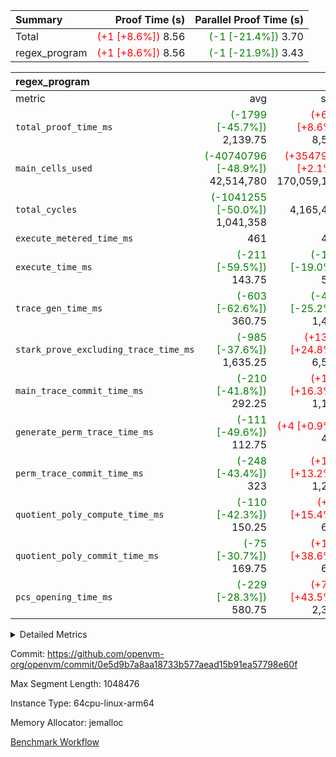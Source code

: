 | Summary | Proof Time (s) | Parallel Proof Time (s) |
|:---|---:|---:|
| Total | <span style='color: red'>(+1 [+8.6%])</span> 8.56 | <span style='color: green'>(-1 [-21.4%])</span> 3.70 |
| regex_program | <span style='color: red'>(+1 [+8.6%])</span> 8.56 | <span style='color: green'>(-1 [-21.9%])</span> 3.43 |


| regex_program |||||
|:---|---:|---:|---:|---:|
|metric|avg|sum|max|min|
| `total_proof_time_ms ` | <span style='color: green'>(-1799 [-45.7%])</span> 2,139.75 | <span style='color: red'>(+681 [+8.6%])</span> 8,559 | <span style='color: green'>(-963 [-21.9%])</span> 3,428 | <span style='color: green'>(-2357 [-67.6%])</span> 1,130 |
| `main_cells_used     ` | <span style='color: green'>(-40740796 [-48.9%])</span> 42,514,780 | <span style='color: red'>(+3547968 [+2.1%])</span> 170,059,120 | <span style='color: green'>(-6244620 [-6.7%])</span> 87,256,179 | <span style='color: green'>(-65142187 [-89.2%])</span> 7,868,166 |
| `total_cycles        ` | <span style='color: green'>(-1041255 [-50.0%])</span> 1,041,358 |  4,165,432 |  2,241,800 | <span style='color: green'>(-1804211 [-93.9%])</span> 117,300 |
| `execute_metered_time_ms` |  461 |  461 |  461 |  461 |
| `execute_time_ms     ` | <span style='color: green'>(-211 [-59.5%])</span> 143.75 | <span style='color: green'>(-135 [-19.0%])</span> 575 | <span style='color: green'>(-89 [-22.5%])</span> 306 | <span style='color: green'>(-296 [-94.0%])</span> 19 |
| `trace_gen_time_ms   ` | <span style='color: green'>(-603 [-62.6%])</span> 360.75 | <span style='color: green'>(-485 [-25.2%])</span> 1,443 | <span style='color: green'>(-659 [-56.8%])</span> 502 | <span style='color: green'>(-499 [-65.1%])</span> 268 |
| `stark_prove_excluding_trace_time_ms` | <span style='color: green'>(-985 [-37.6%])</span> 1,635.25 | <span style='color: red'>(+1301 [+24.8%])</span> 6,541 | <span style='color: green'>(-215 [-7.6%])</span> 2,620 | <span style='color: green'>(-1578 [-65.6%])</span> 827 |
| `main_trace_commit_time_ms` | <span style='color: green'>(-210 [-41.8%])</span> 292.25 | <span style='color: red'>(+164 [+16.3%])</span> 1,169 | <span style='color: green'>(-49 [-8.8%])</span> 508 | <span style='color: green'>(-337 [-75.2%])</span> 111 |
| `generate_perm_trace_time_ms` | <span style='color: green'>(-111 [-49.6%])</span> 112.75 | <span style='color: red'>(+4 [+0.9%])</span> 451 | <span style='color: green'>(-7 [-3.0%])</span> 225 | <span style='color: green'>(-188 [-87.4%])</span> 27 |
| `perm_trace_commit_time_ms` | <span style='color: green'>(-248 [-43.4%])</span> 323 | <span style='color: red'>(+151 [+13.2%])</span> 1,292 | <span style='color: green'>(-58 [-9.3%])</span> 563 | <span style='color: green'>(-407 [-78.3%])</span> 113 |
| `quotient_poly_compute_time_ms` | <span style='color: green'>(-110 [-42.3%])</span> 150.25 | <span style='color: red'>(+80 [+15.4%])</span> 601 | <span style='color: green'>(-20 [-7.0%])</span> 264 | <span style='color: green'>(-170 [-71.7%])</span> 67 |
| `quotient_poly_commit_time_ms` | <span style='color: green'>(-75 [-30.7%])</span> 169.75 | <span style='color: red'>(+189 [+38.6%])</span> 679 | <span style='color: green'>(-34 [-12.1%])</span> 248 | <span style='color: green'>(-95 [-45.7%])</span> 113 |
| `pcs_opening_time_ms ` | <span style='color: green'>(-229 [-28.3%])</span> 580.75 | <span style='color: red'>(+704 [+43.5%])</span> 2,323 | <span style='color: green'>(-45 [-5.3%])</span> 805 | <span style='color: green'>(-378 [-49.2%])</span> 391 |



<details>
<summary>Detailed Metrics</summary>

| group | num_segments | keygen_time_ms | fri.log_blowup | execute_metered_time_ms | commit_exe_time_ms |
| --- | --- | --- | --- | --- | --- |
| regex_program | 4 | 584 | 1 | 461 | 20 | 

| group | air_name | quotient_deg | interactions | constraints |
| --- | --- | --- | --- | --- |
| regex_program | AccessAdapterAir<16> | 2 | 5 | 12 | 
| regex_program | AccessAdapterAir<2> | 2 | 5 | 12 | 
| regex_program | AccessAdapterAir<32> | 2 | 5 | 12 | 
| regex_program | AccessAdapterAir<4> | 2 | 5 | 12 | 
| regex_program | AccessAdapterAir<8> | 2 | 5 | 12 | 
| regex_program | BitwiseOperationLookupAir<8> | 2 | 2 | 4 | 
| regex_program | KeccakVmAir | 2 | 321 | 4,513 | 
| regex_program | MemoryMerkleAir<8> | 2 | 4 | 39 | 
| regex_program | PersistentBoundaryAir<8> | 2 | 3 | 7 | 
| regex_program | PhantomAir | 2 | 3 | 5 | 
| regex_program | Poseidon2PeripheryAir<BabyBearParameters>, 1> | 2 | 1 | 286 | 
| regex_program | ProgramAir | 1 | 1 | 4 | 
| regex_program | RangeTupleCheckerAir<2> | 1 | 1 | 4 | 
| regex_program | Rv32HintStoreAir | 2 | 18 | 28 | 
| regex_program | VariableRangeCheckerAir | 1 | 1 | 4 | 
| regex_program | VmAirWrapper<Rv32BaseAluAdapterAir, BaseAluCoreAir<4, 8> | 2 | 20 | 37 | 
| regex_program | VmAirWrapper<Rv32BaseAluAdapterAir, LessThanCoreAir<4, 8> | 2 | 18 | 40 | 
| regex_program | VmAirWrapper<Rv32BaseAluAdapterAir, ShiftCoreAir<4, 8> | 2 | 24 | 91 | 
| regex_program | VmAirWrapper<Rv32BranchAdapterAir, BranchEqualCoreAir<4> | 2 | 11 | 20 | 
| regex_program | VmAirWrapper<Rv32BranchAdapterAir, BranchLessThanCoreAir<4, 8> | 2 | 13 | 35 | 
| regex_program | VmAirWrapper<Rv32CondRdWriteAdapterAir, Rv32JalLuiCoreAir> | 2 | 10 | 18 | 
| regex_program | VmAirWrapper<Rv32JalrAdapterAir, Rv32JalrCoreAir> | 2 | 16 | 20 | 
| regex_program | VmAirWrapper<Rv32LoadStoreAdapterAir, LoadSignExtendCoreAir<4, 8> | 2 | 18 | 33 | 
| regex_program | VmAirWrapper<Rv32LoadStoreAdapterAir, LoadStoreCoreAir<4> | 2 | 17 | 40 | 
| regex_program | VmAirWrapper<Rv32MultAdapterAir, DivRemCoreAir<4, 8> | 2 | 25 | 84 | 
| regex_program | VmAirWrapper<Rv32MultAdapterAir, MulHCoreAir<4, 8> | 2 | 24 | 31 | 
| regex_program | VmAirWrapper<Rv32MultAdapterAir, MultiplicationCoreAir<4, 8> | 2 | 19 | 19 | 
| regex_program | VmAirWrapper<Rv32RdWriteAdapterAir, Rv32AuipcCoreAir> | 2 | 12 | 14 | 
| regex_program | VmConnectorAir | 2 | 5 | 11 | 

| group | air_name | segment | rows | prep_cols | perm_cols | main_cols | cells |
| --- | --- | --- | --- | --- | --- | --- | --- |
| regex_program | AccessAdapterAir<8> | 0 | 65,536 |  | 16 | 17 | 2,162,688 | 
| regex_program | AccessAdapterAir<8> | 1 | 65,536 |  | 16 | 17 | 2,162,688 | 
| regex_program | AccessAdapterAir<8> | 2 | 32,768 |  | 16 | 17 | 1,081,344 | 
| regex_program | AccessAdapterAir<8> | 3 | 2,048 |  | 16 | 17 | 67,584 | 
| regex_program | BitwiseOperationLookupAir<8> | 0 | 65,536 | 3 | 8 | 2 | 655,360 | 
| regex_program | BitwiseOperationLookupAir<8> | 1 | 65,536 | 3 | 8 | 2 | 655,360 | 
| regex_program | BitwiseOperationLookupAir<8> | 2 | 65,536 | 3 | 8 | 2 | 655,360 | 
| regex_program | BitwiseOperationLookupAir<8> | 3 | 65,536 | 3 | 8 | 2 | 655,360 | 
| regex_program | KeccakVmAir | 3 | 32 |  | 1,056 | 3,163 | 135,008 | 
| regex_program | MemoryMerkleAir<8> | 0 | 65,536 |  | 16 | 32 | 3,145,728 | 
| regex_program | MemoryMerkleAir<8> | 1 | 65,536 |  | 16 | 32 | 3,145,728 | 
| regex_program | MemoryMerkleAir<8> | 2 | 65,536 |  | 16 | 32 | 3,145,728 | 
| regex_program | MemoryMerkleAir<8> | 3 | 2,048 |  | 16 | 32 | 98,304 | 
| regex_program | PersistentBoundaryAir<8> | 0 | 65,536 |  | 12 | 20 | 2,097,152 | 
| regex_program | PersistentBoundaryAir<8> | 1 | 65,536 |  | 12 | 20 | 2,097,152 | 
| regex_program | PersistentBoundaryAir<8> | 2 | 32,768 |  | 12 | 20 | 1,048,576 | 
| regex_program | PersistentBoundaryAir<8> | 3 | 2,048 |  | 12 | 20 | 65,536 | 
| regex_program | PhantomAir | 0 | 1 |  | 12 | 6 | 18 | 
| regex_program | PhantomAir | 1 | 1 |  | 12 | 6 | 18 | 
| regex_program | PhantomAir | 2 | 1 |  | 12 | 6 | 18 | 
| regex_program | PhantomAir | 3 | 1 |  | 12 | 6 | 18 | 
| regex_program | Poseidon2PeripheryAir<BabyBearParameters>, 1> | 0 | 16,384 |  | 8 | 300 | 5,046,272 | 
| regex_program | Poseidon2PeripheryAir<BabyBearParameters>, 1> | 1 | 4,096 |  | 8 | 300 | 1,261,568 | 
| regex_program | Poseidon2PeripheryAir<BabyBearParameters>, 1> | 2 | 4,096 |  | 8 | 300 | 1,261,568 | 
| regex_program | Poseidon2PeripheryAir<BabyBearParameters>, 1> | 3 | 2,048 |  | 8 | 300 | 630,784 | 
| regex_program | ProgramAir | 0 | 131,072 |  | 8 | 10 | 2,359,296 | 
| regex_program | ProgramAir | 1 | 131,072 |  | 8 | 10 | 2,359,296 | 
| regex_program | ProgramAir | 2 | 131,072 |  | 8 | 10 | 2,359,296 | 
| regex_program | ProgramAir | 3 | 131,072 |  | 8 | 10 | 2,359,296 | 
| regex_program | RangeTupleCheckerAir<2> | 0 | 524,288 | 2 | 8 | 1 | 4,718,592 | 
| regex_program | RangeTupleCheckerAir<2> | 1 | 524,288 | 2 | 8 | 1 | 4,718,592 | 
| regex_program | RangeTupleCheckerAir<2> | 2 | 524,288 | 2 | 8 | 1 | 4,718,592 | 
| regex_program | RangeTupleCheckerAir<2> | 3 | 524,288 | 2 | 8 | 1 | 4,718,592 | 
| regex_program | Rv32HintStoreAir | 0 | 16,384 |  | 44 | 32 | 1,245,184 | 
| regex_program | VariableRangeCheckerAir | 0 | 262,144 | 2 | 8 | 1 | 2,359,296 | 
| regex_program | VariableRangeCheckerAir | 1 | 262,144 | 2 | 8 | 1 | 2,359,296 | 
| regex_program | VariableRangeCheckerAir | 2 | 262,144 | 2 | 8 | 1 | 2,359,296 | 
| regex_program | VariableRangeCheckerAir | 3 | 262,144 | 2 | 8 | 1 | 2,359,296 | 
| regex_program | VmAirWrapper<Rv32BaseAluAdapterAir, BaseAluCoreAir<4, 8> | 0 | 65,536 |  | 52 | 36 | 5,767,168 | 
| regex_program | VmAirWrapper<Rv32BaseAluAdapterAir, BaseAluCoreAir<4, 8> | 1 | 32,768 |  | 52 | 36 | 2,883,584 | 
| regex_program | VmAirWrapper<Rv32BaseAluAdapterAir, BaseAluCoreAir<4, 8> | 2 | 1,048,576 |  | 52 | 36 | 92,274,688 | 
| regex_program | VmAirWrapper<Rv32BaseAluAdapterAir, BaseAluCoreAir<4, 8> | 3 | 524,288 |  | 52 | 36 | 46,137,344 | 
| regex_program | VmAirWrapper<Rv32BaseAluAdapterAir, LessThanCoreAir<4, 8> | 0 | 1,024 |  | 40 | 37 | 78,848 | 
| regex_program | VmAirWrapper<Rv32BaseAluAdapterAir, LessThanCoreAir<4, 8> | 1 | 256 |  | 40 | 37 | 19,712 | 
| regex_program | VmAirWrapper<Rv32BaseAluAdapterAir, LessThanCoreAir<4, 8> | 2 | 32,768 |  | 40 | 37 | 2,523,136 | 
| regex_program | VmAirWrapper<Rv32BaseAluAdapterAir, LessThanCoreAir<4, 8> | 3 | 16,384 |  | 40 | 37 | 1,261,568 | 
| regex_program | VmAirWrapper<Rv32BaseAluAdapterAir, ShiftCoreAir<4, 8> | 0 | 2,048 |  | 52 | 53 | 215,040 | 
| regex_program | VmAirWrapper<Rv32BaseAluAdapterAir, ShiftCoreAir<4, 8> | 1 | 16,384 |  | 52 | 53 | 1,720,320 | 
| regex_program | VmAirWrapper<Rv32BaseAluAdapterAir, ShiftCoreAir<4, 8> | 2 | 131,072 |  | 52 | 53 | 13,762,560 | 
| regex_program | VmAirWrapper<Rv32BaseAluAdapterAir, ShiftCoreAir<4, 8> | 3 | 131,072 |  | 52 | 53 | 13,762,560 | 
| regex_program | VmAirWrapper<Rv32BranchAdapterAir, BranchEqualCoreAir<4> | 0 | 16,384 |  | 28 | 26 | 884,736 | 
| regex_program | VmAirWrapper<Rv32BranchAdapterAir, BranchEqualCoreAir<4> | 1 | 16,384 |  | 28 | 26 | 884,736 | 
| regex_program | VmAirWrapper<Rv32BranchAdapterAir, BranchEqualCoreAir<4> | 2 | 262,144 |  | 28 | 26 | 14,155,776 | 
| regex_program | VmAirWrapper<Rv32BranchAdapterAir, BranchEqualCoreAir<4> | 3 | 131,072 |  | 28 | 26 | 7,077,888 | 
| regex_program | VmAirWrapper<Rv32BranchAdapterAir, BranchLessThanCoreAir<4, 8> | 0 | 16,384 |  | 32 | 32 | 1,048,576 | 
| regex_program | VmAirWrapper<Rv32BranchAdapterAir, BranchLessThanCoreAir<4, 8> | 1 | 2,048 |  | 32 | 32 | 131,072 | 
| regex_program | VmAirWrapper<Rv32BranchAdapterAir, BranchLessThanCoreAir<4, 8> | 2 | 131,072 |  | 32 | 32 | 8,388,608 | 
| regex_program | VmAirWrapper<Rv32BranchAdapterAir, BranchLessThanCoreAir<4, 8> | 3 | 131,072 |  | 32 | 32 | 8,388,608 | 
| regex_program | VmAirWrapper<Rv32CondRdWriteAdapterAir, Rv32JalLuiCoreAir> | 0 | 4,096 |  | 28 | 18 | 188,416 | 
| regex_program | VmAirWrapper<Rv32CondRdWriteAdapterAir, Rv32JalLuiCoreAir> | 1 | 2,048 |  | 28 | 18 | 94,208 | 
| regex_program | VmAirWrapper<Rv32CondRdWriteAdapterAir, Rv32JalLuiCoreAir> | 2 | 65,536 |  | 28 | 18 | 3,014,656 | 
| regex_program | VmAirWrapper<Rv32CondRdWriteAdapterAir, Rv32JalLuiCoreAir> | 3 | 65,536 |  | 28 | 18 | 3,014,656 | 
| regex_program | VmAirWrapper<Rv32JalrAdapterAir, Rv32JalrCoreAir> | 0 | 4,096 |  | 36 | 28 | 262,144 | 
| regex_program | VmAirWrapper<Rv32JalrAdapterAir, Rv32JalrCoreAir> | 1 | 2,048 |  | 36 | 28 | 131,072 | 
| regex_program | VmAirWrapper<Rv32JalrAdapterAir, Rv32JalrCoreAir> | 2 | 131,072 |  | 36 | 28 | 8,388,608 | 
| regex_program | VmAirWrapper<Rv32JalrAdapterAir, Rv32JalrCoreAir> | 3 | 65,536 |  | 36 | 28 | 4,194,304 | 
| regex_program | VmAirWrapper<Rv32LoadStoreAdapterAir, LoadSignExtendCoreAir<4, 8> | 0 | 1,024 |  | 52 | 36 | 90,112 | 
| regex_program | VmAirWrapper<Rv32LoadStoreAdapterAir, LoadSignExtendCoreAir<4, 8> | 1 | 4 |  | 52 | 36 | 352 | 
| regex_program | VmAirWrapper<Rv32LoadStoreAdapterAir, LoadSignExtendCoreAir<4, 8> | 3 | 32 |  | 52 | 36 | 2,816 | 
| regex_program | VmAirWrapper<Rv32LoadStoreAdapterAir, LoadStoreCoreAir<4> | 0 | 65,536 |  | 52 | 41 | 6,094,848 | 
| regex_program | VmAirWrapper<Rv32LoadStoreAdapterAir, LoadStoreCoreAir<4> | 1 | 65,536 |  | 52 | 41 | 6,094,848 | 
| regex_program | VmAirWrapper<Rv32LoadStoreAdapterAir, LoadStoreCoreAir<4> | 2 | 1,048,576 |  | 52 | 41 | 97,517,568 | 
| regex_program | VmAirWrapper<Rv32LoadStoreAdapterAir, LoadStoreCoreAir<4> | 3 | 1,048,576 |  | 52 | 41 | 97,517,568 | 
| regex_program | VmAirWrapper<Rv32MultAdapterAir, DivRemCoreAir<4, 8> | 1 | 128 |  | 72 | 59 | 16,768 | 
| regex_program | VmAirWrapper<Rv32MultAdapterAir, MulHCoreAir<4, 8> | 0 | 64 |  | 72 | 39 | 7,104 | 
| regex_program | VmAirWrapper<Rv32MultAdapterAir, MulHCoreAir<4, 8> | 1 | 256 |  | 72 | 39 | 28,416 | 
| regex_program | VmAirWrapper<Rv32MultAdapterAir, MulHCoreAir<4, 8> | 2 | 16 |  | 72 | 39 | 1,776 | 
| regex_program | VmAirWrapper<Rv32MultAdapterAir, MultiplicationCoreAir<4, 8> | 0 | 128 |  | 52 | 31 | 10,624 | 
| regex_program | VmAirWrapper<Rv32MultAdapterAir, MultiplicationCoreAir<4, 8> | 1 | 1,024 |  | 52 | 31 | 84,992 | 
| regex_program | VmAirWrapper<Rv32MultAdapterAir, MultiplicationCoreAir<4, 8> | 2 | 32,768 |  | 52 | 31 | 2,719,744 | 
| regex_program | VmAirWrapper<Rv32MultAdapterAir, MultiplicationCoreAir<4, 8> | 3 | 32,768 |  | 52 | 31 | 2,719,744 | 
| regex_program | VmAirWrapper<Rv32RdWriteAdapterAir, Rv32AuipcCoreAir> | 0 | 2,048 |  | 28 | 20 | 98,304 | 
| regex_program | VmAirWrapper<Rv32RdWriteAdapterAir, Rv32AuipcCoreAir> | 1 | 1,024 |  | 28 | 20 | 49,152 | 
| regex_program | VmAirWrapper<Rv32RdWriteAdapterAir, Rv32AuipcCoreAir> | 2 | 32,768 |  | 28 | 20 | 1,572,864 | 
| regex_program | VmAirWrapper<Rv32RdWriteAdapterAir, Rv32AuipcCoreAir> | 3 | 16,384 |  | 28 | 20 | 786,432 | 
| regex_program | VmConnectorAir | 0 | 2 | 1 | 16 | 5 | 42 | 
| regex_program | VmConnectorAir | 1 | 2 | 1 | 16 | 5 | 42 | 
| regex_program | VmConnectorAir | 2 | 2 | 1 | 16 | 5 | 42 | 
| regex_program | VmConnectorAir | 3 | 2 | 1 | 16 | 5 | 42 | 

| group | segment | trace_gen_time_ms | total_proof_time_ms | total_cycles | total_cells | stark_prove_excluding_trace_time_ms | quotient_poly_compute_time_ms | quotient_poly_commit_time_ms | perm_trace_commit_time_ms | pcs_opening_time_ms | main_trace_commit_time_ms | main_cells_used | generate_perm_trace_time_ms | execute_time_ms |
| --- | --- | --- | --- | --- | --- | --- | --- | --- | --- | --- | --- | --- | --- | --- |
| regex_program | 0 | 268 | 1,254 | 150,300 | 38,535,548 | 962 | 72 | 125 | 171 | 412 | 147 | 11,939,181 | 32 | 24 | 
| regex_program | 1 | 284 | 1,130 | 117,300 | 30,898,972 | 827 | 67 | 113 | 113 | 391 | 111 | 7,868,166 | 27 | 19 | 
| regex_program | 2 | 502 | 3,428 | 2,241,800 | 260,949,804 | 2,620 | 264 | 248 | 563 | 805 | 508 | 87,256,179 | 225 | 306 | 
| regex_program | 3 | 389 | 2,747 | 1,656,032 | 195,953,308 | 2,132 | 198 | 193 | 445 | 715 | 403 | 62,995,594 | 167 | 226 | 

| group | segment | trace_height_constraint | weighted_sum | threshold |
| --- | --- | --- | --- | --- |
| regex_program | 0 | 0 | 389,510 | 2,013,265,921 | 
| regex_program | 0 | 1 | 1,332,352 | 2,013,265,921 | 
| regex_program | 0 | 2 | 194,755 | 2,013,265,921 | 
| regex_program | 0 | 3 | 1,362,052 | 2,013,265,921 | 
| regex_program | 0 | 4 | 262,144 | 2,013,265,921 | 
| regex_program | 0 | 5 | 131,072 | 2,013,265,921 | 
| regex_program | 0 | 6 | 447,552 | 2,013,265,921 | 
| regex_program | 0 | 7 | 1,024 | 2,013,265,921 | 
| regex_program | 0 | 8 | 5,185,421 | 2,013,265,921 | 
| regex_program | 1 | 0 | 279,822 | 2,013,265,921 | 
| regex_program | 1 | 1 | 1,048,344 | 2,013,265,921 | 
| regex_program | 1 | 2 | 139,911 | 2,013,265,921 | 
| regex_program | 1 | 3 | 1,138,472 | 2,013,265,921 | 
| regex_program | 1 | 4 | 262,144 | 2,013,265,921 | 
| regex_program | 1 | 5 | 131,072 | 2,013,265,921 | 
| regex_program | 1 | 6 | 248,064 | 2,013,265,921 | 
| regex_program | 1 | 7 | 7,168 | 2,013,265,921 | 
| regex_program | 1 | 8 | 4,307,669 | 2,013,265,921 | 
| regex_program | 2 | 0 | 5,832,742 | 2,013,265,921 | 
| regex_program | 2 | 1 | 16,187,488 | 2,013,265,921 | 
| regex_program | 2 | 2 | 2,916,371 | 2,013,265,921 | 
| regex_program | 2 | 3 | 19,398,756 | 2,013,265,921 | 
| regex_program | 2 | 4 | 229,376 | 2,013,265,921 | 
| regex_program | 2 | 5 | 98,304 | 2,013,265,921 | 
| regex_program | 2 | 6 | 6,619,152 | 2,013,265,921 | 
| regex_program | 2 | 7 | 131,200 | 2,013,265,921 | 
| regex_program | 2 | 8 | 52,466,061 | 2,013,265,921 | 
| regex_program | 3 | 0 | 4,325,510 | 2,013,265,921 | 
| regex_program | 3 | 1 | 12,004,352 | 2,013,265,921 | 
| regex_program | 3 | 2 | 2,162,755 | 2,013,265,921 | 
| regex_program | 3 | 3 | 15,015,012 | 2,013,265,921 | 
| regex_program | 3 | 4 | 8,192 | 2,013,265,921 | 
| regex_program | 3 | 5 | 4,096 | 2,013,265,921 | 
| regex_program | 3 | 6 | 3,805,504 | 2,013,265,921 | 
| regex_program | 3 | 7 | 131,072 | 2,013,265,921 | 
| regex_program | 3 | 8 | 38,507,117 | 2,013,265,921 | 

</details>


Commit: https://github.com/openvm-org/openvm/commit/0e5d9b7a8aa18733b577aead15b91ea57798e60f

Max Segment Length: 1048476

Instance Type: 64cpu-linux-arm64

Memory Allocator: jemalloc

[Benchmark Workflow](https://github.com/openvm-org/openvm/actions/runs/15779657851)
